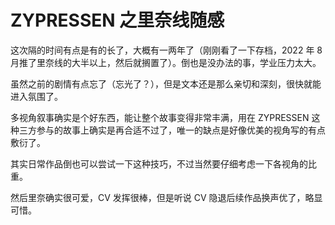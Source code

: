 # ZYPRESSEN 之里奈线随感

这次隔的时间有点是有的长了，大概有一两年了（刚刚看了一下存档，2022 年 8 月推了里奈线的大半以上，然后就搁置了）。倒也是没办法的事，学业压力太大。

虽然之前的剧情有点忘了（忘光了？），但是文本还是那么亲切和深刻，很快就能进入氛围了。

多视角叙事确实是个好东西，能让整个故事变得非常丰满，用在 ZYPRESSEN 这种三方参与的故事上确实是再合适不过了，唯一的缺点是好像优美的视角写的有点敷衍了。

其实日常作品倒也可以尝试一下这种技巧，不过当然要仔细考虑一下各视角的比重。

然后里奈确实很可爱，CV 发挥很棒，但是听说 CV 隐退后续作品换声优了，略显可惜。
